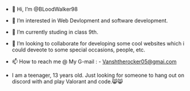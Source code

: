 - 👋 Hi, I’m @BLoodWalker98
- 👀 I’m interested in Web Devlopment and software development.
- 🌱 I’m currently studing in class 9th.
- 💞️ I’m looking to collaborate for developing some cool websites which i could deveote to some special occasions, people, etc.
- 📫 How to reach me @ My G-mail : - Vanshtherocker05@gmai.com

- I am a teenager, 13 years old. Just looking for someone to hang out on discord with and play Valorant and code.😸😸

<!---
BLoodWalker98/BLoodWalker98 is a ✨ special ✨ repository because its `README.md` (this file) appears on your GitHub profile.
You can click the Preview link to take a look at your changes.
--->
